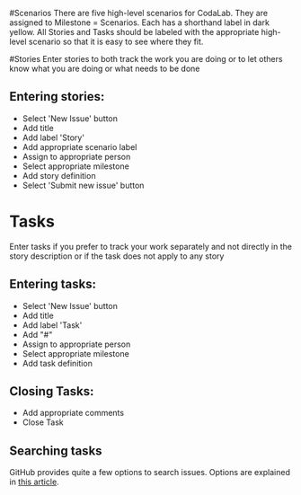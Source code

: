 #Scenarios
There are five high-level scenarios for CodaLab. They are assigned to Milestone = Scenarios. Each has a shorthand label in dark yellow. All Stories and Tasks should be labeled with the appropriate high-level scenario so that it is easy to see where they fit.

#Stories
Enter stories to both track the work you are doing or to let others know what you are doing or what needs to be done 
## Entering stories:
* Select 'New Issue' button
* Add title
* Add label 'Story'
* Add appropriate scenario label
* Assign to appropriate person
* Select appropriate milestone
* Add story definition
* Select 'Submit new issue' button

# Tasks
Enter tasks if you prefer to track your work separately and not directly in the story description or if the task does not apply to any story
## Entering tasks:
* Select 'New Issue' button
* Add title
* Add label 'Task'
* Add "#<StoryID>"
* Assign to appropriate person
* Select appropriate milestone
* Add task definition

## Closing Tasks:
* Add appropriate comments
* Close Task

## Searching tasks
GitHub provides quite a few options to search issues. Options are explained in [this article](https://help.github.com/articles/searching-issues). 